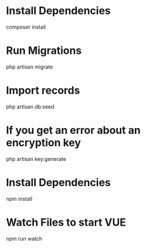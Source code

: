 
# Install Dependencies
composer install

# Run Migrations
php artisan migrate

# Import records
php artisan db:seed

# If you get an error about an encryption key
php artisan key:generate

# Install Dependencies
npm install

# Watch Files to start VUE
npm run watch 
